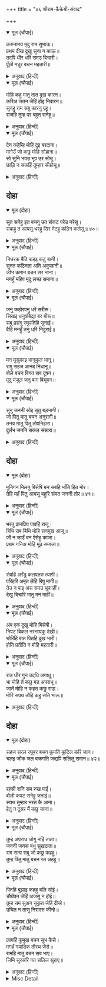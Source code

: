 +++
title = "०६ श्रीराम-कैकेयी-संवाद"

+++


<details open><summary>मूल (चौपाई)</summary>

करुनामय मृदु राम सुभाऊ।  
प्रथम दीख दुखु सुना न काऊ॥  
तदपि धीर धरि समउ बिचारी।  
पूँछी मधुर बचन महतारी॥
</details>

<details><summary>अनुवाद (हिन्दी)</summary>

श्रीरामचन्द्रजीका स्वभाव कोमल और करुणामय है। उन्होंने [अपने जीवनमें] पहली बार यह दुःख देखा; इससे पहले कभी उन्होंने दुःख सुना भी न था। तो भी समयका विचार करके हृदयमें धीरज धरकर उन्होंने मीठे वचनोंसे माता कैकेयीसे पूछा—॥ २॥
</details>

<details open><summary>मूल (चौपाई)</summary>

मोहि कहु मातु तात दुख कारन।  
करिअ जतन जेहिं होइ निवारन॥  
सुनहु राम सबु कारनु एहू।  
राजहि तुम्ह पर बहुत सनेहू॥
</details>

<details><summary>अनुवाद (हिन्दी)</summary>

हे माता! मुझे पिताजीके दुःखका कारण कहो ताकि जिससे उसका निवारण हो (दुःख दूर हो) वह यत्न किया जाय। [कैकेयीने कहा—]हे राम! सुनो, सारा कारण यही है कि राजाका तुमपर बहुत स्नेह है॥ ३॥
</details>

<details open><summary>मूल (चौपाई)</summary>

देन कहेन्हि मोहि दुइ बरदाना।  
मागेउँ जो कछु मोहि सोहाना॥  
सो सुनि भयउ भूप उर सोचू।  
छाड़ि न सकहिं तुम्हार सँकोचू॥
</details>

<details><summary>अनुवाद (हिन्दी)</summary>

इन्होंने मुझे दो वरदान देनेको कहा था। मुझे जो कुछ अच्छा लगा, वही मैंने माँगा। उसे सुनकर राजाके हृदयमें सोच हो गया; क्योंकि ये तुम्हारा संकोच नहीं छोड़ सकते॥ ४॥
</details>

## दोहा


<details open><summary>मूल (दोहा)</summary>

सुत सनेहु इत बचनु उत संकट परेउ नरेसु।  
सकहु त आयसु धरहु सिर मेटहु कठिन कलेसु॥ ४०॥
</details>

<details><summary>अनुवाद (हिन्दी)</summary>

इधर तो पुत्रका स्नेह है और उधर वचन (प्रतिज्ञा); राजा इसी धर्मसंकटमें पड़ गये हैं। यदि तुम कर सकते हो, तो राजाकी आज्ञा शिरोधार्य करो और इनके कठिन क्लेशको मिटाओ॥ ४०॥
</details>

<details open><summary>मूल (चौपाई)</summary>

निधरक बैठि कहइ कटु बानी।  
सुनत कठिनता अति अकुलानी॥  
जीभ कमान बचन सर नाना।  
मनहुँ महिप मृदु लच्छ समाना॥
</details>

<details><summary>अनुवाद (हिन्दी)</summary>

कैकेयी बेधड़क बैठी ऐसी कड़वी वाणी कह रही है जिसे सुनकर स्वयं कठोरता भी अत्यन्त व्याकुल हो उठी। जीभ धनुष है, वचन बहुत-से तीर हैं और मानो राजा ही कोमल निशानेके समान हैं॥ १॥
</details>

<details open><summary>मूल (चौपाई)</summary>

जनु कठोरपनु धरें सरीरू।  
सिखइ धनुषबिद्या बर बीरू॥  
सबु प्रसंगु रघुपतिहि सुनाई।  
बैठि मनहुँ तनु धरि निठुराई॥
</details>

<details><summary>अनुवाद (हिन्दी)</summary>

[इस सारे साज-सामानके साथ] मानो स्वयं कठोरपन श्रेष्ठ वीरका शरीर धारण करके धनुषविद्या सीख रहा है। श्रीरघुनाथजीको सब हाल सुनाकर वह ऐसे बैठी है, मानो निष्ठुरता ही शरीर धारण किये हुए हो॥ २॥
</details>

<details open><summary>मूल (चौपाई)</summary>

मन मुसुकाइ भानुकुल भानू।  
रामु सहज आनंद निधानू॥  
बोले बचन बिगत सब दूषन।  
मृदु मंजुल जनु बाग बिभूषन॥
</details>

<details><summary>अनुवाद (हिन्दी)</summary>

सूर्यकुलके सूर्य, स्वाभाविक ही आनन्दनिधान श्रीरामचन्द्रजी मनमें मुसकराकर सब दूषणोंसे रहित ऐसे कोमल और सुन्दर वचन बोले जो मानो वाणीके भूषण ही थे—॥ ३॥
</details>

<details open><summary>मूल (चौपाई)</summary>

सुनु जननी सोइ सुतु बड़भागी।  
जो पितु मातु बचन अनुरागी॥  
तनय मातु पितु तोषनिहारा।  
दुर्लभ जननि सकल संसारा॥
</details>

<details><summary>अनुवाद (हिन्दी)</summary>

हे माता! सुनो, वही पुत्र बड़भागी है, जो पिता-माताके वचनोंका अनुरागी (पालन करनेवाला) है। [आज्ञा-पालनके द्वारा] माता-पिताको सन्तुष्ट करनेवाला पुत्र, हे जननी! सारे संसारमें दुर्लभ है॥ ४॥
</details>

## दोहा


<details open><summary>मूल (दोहा)</summary>

मुनिगन मिलनु बिसेषि बन सबहि भाँति हित मोर।  
तेहि महँ पितु आयसु बहुरि संमत जननी तोर॥ ४१॥
</details>

<details><summary>अनुवाद (हिन्दी)</summary>

वनमें विशेषरूपसे मुनियोंका मिलाप होगा, जिसमें मेरा सभी प्रकारसे कल्याण है। उसमें भी, फिर पिताजीकी आज्ञा और हे जननी! तुम्हारी सम्मति है॥ ४१॥
</details>

<details open><summary>मूल (चौपाई)</summary>

भरतु प्रानप्रिय पावहिं राजू।  
बिधि सब बिधि मोहि सनमुख आजू॥  
जौं न जाउँ बन ऐसेहु काजा।  
प्रथम गनिअ मोहि मूढ़ समाजा॥
</details>

<details><summary>अनुवाद (हिन्दी)</summary>

और प्राणप्रिय भरत राज्य पावेंगे। [इन सभी बातोंको देखकर यह प्रतीत होता है कि] आज विधाता सब प्रकारसे मुझे सम्मुख हैं (मेरे अनुकूल हैं)। यदि ऐसे कामके लिये भी मैं वनको न जाऊँ तो मूर्खोंके समाजमें सबसे पहले मेरी गिनती करनी चाहिये॥ १॥
</details>

<details open><summary>मूल (चौपाई)</summary>

सेवहिं अरँडु कलपतरु त्यागी।  
परिहरि अमृत लेहिं बिषु मागी॥  
तेउ न पाइ अस समउ चुकाहीं।  
देखु बिचारि मातु मन माहीं॥
</details>

<details><summary>अनुवाद (हिन्दी)</summary>

जो कल्पवृक्षको छोड़कर रेंड़की सेवा करते हैं और अमृत त्यागकर विष माँग लेते हैं, हे माता! तुम मनमें विचारकर देखो, वे (महामूर्ख)भी ऐसा मौका पाकर कभी न चूकेंगे॥ २॥
</details>

<details open><summary>मूल (चौपाई)</summary>

अंब एक दुखु मोहि बिसेषी।  
निपट बिकल नरनायकु देखी॥  
थोरिहिं बात पितहि दुख भारी।  
होति प्रतीति न मोहि महतारी॥
</details>

<details><summary>अनुवाद (हिन्दी)</summary>

हे माता! मुझे एक ही दुःख विशेषरूपसे हो रहा है, वह महाराजको अत्यन्त व्याकुल देखकर। इस थोड़ी-सी बातके लिये ही पिताजीको इतना भारी दुःख हो, हे माता! मुझे इस बातपर विश्वास नहीं होता॥ ३॥
</details>

<details open><summary>मूल (चौपाई)</summary>

राउ धीर गुन उदधि अगाधू।  
भा मोहि तें कछु बड़ अपराधू॥  
जातें मोहि न कहत कछु राऊ।  
मोरि सपथ तोहि कहु सति भाऊ॥
</details>

<details><summary>अनुवाद (हिन्दी)</summary>

क्योंकि महाराज तो बड़े ही धीर और गुणोंके अथाह समुद्र हैं। अवश्य ही मुझसे कोई बड़ा अपराध हो गया है, जिसके कारण महाराज मुझसे कुछ नहीं कहते। तुम्हें मेरी सौगन्ध है, माता! तुम सच-सच कहो॥ ४॥
</details>

## दोहा


<details open><summary>मूल (दोहा)</summary>

सहज सरल रघुबर बचन कुमति कुटिल करि जान।  
चलइ जोंक जल बक्रगति जद्यपि सलिलु समान॥ ४२॥
</details>

<details><summary>अनुवाद (हिन्दी)</summary>

रघुकुलमें श्रेष्ठ श्रीरामचन्द्रजीके स्वभावसे ही सीधे वचनोंको दुर्बुद्धि कैकेयी टेढ़ा ही करके जान रही है; जैसे यद्यपि जल समान ही होता है, परन्तु जोंक उसमें टेढ़ी चालसे ही चलती है॥ ४२॥
</details>

<details open><summary>मूल (चौपाई)</summary>

रहसी रानि राम रुख पाई।  
बोली कपट सनेहु जनाई॥  
सपथ तुम्हार भरत कै आना।  
हेतु न दूसर मैं कछु जाना॥
</details>

<details><summary>अनुवाद (हिन्दी)</summary>

रानी कैकेयी श्रीरामचन्द्रजीका रुख पाकर हर्षित हो गयी और कपटपूर्ण स्नेह दिखाकर बोली—तुम्हारी शपथ और भरतकी सौगन्ध है, मुझे राजाके दुःखका दूसरा कुछ भी कारण विदित नहीं है॥ १॥
</details>

<details open><summary>मूल (चौपाई)</summary>

तुम्ह अपराध जोगु नहिं ताता।  
जननी जनक बंधु सुखदाता॥  
राम सत्य सबु जो कछु कहहू।  
तुम्ह पितु मातु बचन रत अहहू॥
</details>

<details><summary>अनुवाद (हिन्दी)</summary>

हे तात! तुम अपराधके योग्य नहीं हो (तुमसे माता-पिताका अपराध बन पड़े, यह सम्भव नहीं)। तुम तो माता-पिता और भाइयोंको सुख देनेवाले हो। हे राम! तुम जो कुछ कह रहे हो, सब सत्य है। तुम पिता-माताके वचनों [के पालन] में तत्पर हो॥ २॥
</details>

<details open><summary>मूल (चौपाई)</summary>

पितहि बुझाइ कहहु बलि सोई।  
चौथेंपन जेहिं अजसु न होई॥  
तुम्ह सम सुअन सुकृत जेहिं दीन्हे।  
उचित न तासु निरादरु कीन्हे॥
</details>

<details><summary>अनुवाद (हिन्दी)</summary>

मैं तुम्हारी बलिहारी जाती हूँ, तुम पिताको समझाकर वही बात कहो जिससे चौथेपन (बुढ़ापे) में इनका अपयश न हो। जिस पुण्यने इनको तुम-जैसे पुत्र दिये हैं उसका निरादर करना उचित नहीं॥ ३॥
</details>

<details open><summary>मूल (चौपाई)</summary>

लागहिं कुमुख बचन सुभ कैसे।  
मगहँ गयादिक तीरथ जैसे॥  
रामहि मातु बचन सब भाए।  
जिमि सुरसरि गत सलिल सुहाए॥
</details>

<details><summary>अनुवाद (हिन्दी)</summary>

कैकेयीके बुरे मुखमें ये शुभ वचन कैसे लगते हैं जैसे मगध देशमें गया आदिक तीर्थ! श्रीरामचन्द्रजीको माता कैकेयीके सब वचन ऐसे अच्छे लगे जैसे गङ्गाजीमें जाकर [अच्छे-बुरे सभी प्रकारके] जल शुभ, सुन्दर हो जाते हैं॥ ४॥
</details>

<details><summary>Misc Detail</summary>


</details>

